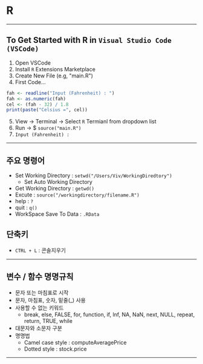 # R

---

## To Get Started with R in `Visual Studio Code (VSCode)`

1. Open VSCode
2. Install `R` Extensions Marketplace
3. Create New File (e.g, "main.R")
4. First Code...

```R
fah <- readline("Input (Fahrenheit) : ")
fah <- as.numeric(fah)
cel <- (fah - 32) / 1.8
print(paste("Celsius =", cel))
```

5. View -> Terminal -> Select `R` Termianl from dropdown list
6. Run -> $ `source("main.R")`
7. `Input (Fahrenheit) : ` 

---

## 주요 명령어

- Set Working Directory : `setwd("/Users/Viv/WorkingDiredtory")`
  - Set Auto Working Directory
- Get Working Directory : `getwd()`
- Excute : `source("/workingdirectory/filename.R")`
- help : `? `
- quit : `q()`
- WorkSpace Save To Data : `.RData`

## 단축키

- `CTRL + L` : 콘솔지우기

---

## 변수 / 함수 명명규칙

- 문자 또는 마침표로 시작
- 문자, 마침표, 숫자, 밑줄(_) 사용
- 사용할 수 없는 키워드
  - break, else, FALSE, for, function, if, lnf, NA, NaN, next, NULL, repeat, return, TRUE, while
- 대문자와 소문자 구분
- 명명법
  - Camel case style : computeAveragePrice
  - Dotted style : stock.price

---


